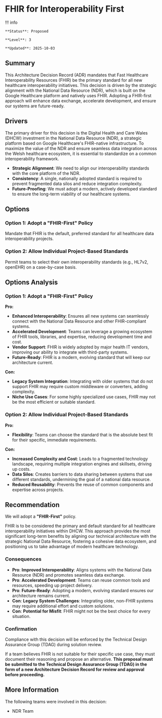 # FHIR for Interoperability First

!!! info

    **Status**: Proposed

    **Level**: 3

    **Updated**: 2025-10-03

## Summary

This Architecture Decision Record (ADR) mandates that Fast Healthcare Interoperability Resources (FHIR) be the primary standard for all new healthcare interoperability initiatives. This decision is driven by the strategic alignment with the National Data Resource (NDR), which is built on the Google Healthcare platform and natively uses FHIR. Adopting a FHIR-first approach will enhance data exchange, accelerate development, and ensure our systems are future-ready.

## Drivers

The primary driver for this decision is the Digital Health and Care Wales (DHCW) investment in the National Data Resource (NDR), a strategic platform based on Google Healthcare's FHIR-native infrastructure. To maximize the value of the NDR and ensure seamless data integration across the Welsh healthcare ecosystem, it is essential to standardize on a common interoperability framework.

*   **Strategic Alignment**: We need to align our interoperability standards with the core platform of the NDR.
*   **Consistency**: A single, nationally adopted standard is required to prevent fragmented data silos and reduce integration complexity.
*   **Future-Proofing**: We must adopt a modern, actively developed standard to ensure the long-term viability of our healthcare systems.

## Options

### Option 1: Adopt a "FHIR-First" Policy

Mandate that FHIR is the default, preferred standard for all healthcare data interoperability projects.

### Option 2: Allow Individual Project-Based Standards

Permit teams to select their own interoperability standards (e.g., HL7v2, openEHR) on a case-by-case basis.

## Options Analysis

### Option 1: Adopt a "FHIR-First" Policy

**Pro:**

*   **Enhanced Interoperability**: Ensures all new systems can seamlessly connect with the National Data Resource and other FHIR-compliant systems.
*   **Accelerated Development**: Teams can leverage a growing ecosystem of FHIR tools, libraries, and expertise, reducing development time and cost.
*   **Vendor Support**: FHIR is widely adopted by major health IT vendors, improving our ability to integrate with third-party systems.
*   **Future-Ready**: FHIR is a modern, evolving standard that will keep our architecture current.

**Con:**

*   **Legacy System Integration**: Integrating with older systems that do not support FHIR may require custom middleware or converters, adding complexity.
*   **Niche Use Cases**: For some highly specialized use cases, FHIR may not be the most efficient or suitable standard.

### Option 2: Allow Individual Project-Based Standards

**Pro:**

*   **Flexibility**: Teams can choose the standard that is the absolute best fit for their specific, immediate requirements.

**Con:**

*   **Increased Complexity and Cost**: Leads to a fragmented technology landscape, requiring multiple integration engines and skillsets, driving up costs.
*   **Data Silos**: Creates barriers to data sharing between systems that use different standards, undermining the goal of a national data resource.
*   **Reduced Reusability**: Prevents the reuse of common components and expertise across projects.

## Recommendation

We will adopt a **"FHIR-First"** policy.

FHIR is to be considered the primary and default standard for all healthcare interoperability initiatives within DHCW. This approach provides the most significant long-term benefits by aligning our technical architecture with the strategic National Data Resource, fostering a cohesive data ecosystem, and positioning us to take advantage of modern healthcare technology.

### Consequences

*   **Pro**: **Improved Interoperability**: Aligns systems with the National Data Resource (NDR) and promotes seamless data exchange.
*   **Pro**: **Accelerated Development**: Teams can reuse common tools and resources, speeding up project delivery.
*   **Pro**: **Future-Ready**: Adopting a modern, evolving standard ensures our architecture remains current.
*   **Con**: **Legacy System Challenges**: Integrating older, non-FHIR systems may require additional effort and custom solutions.
*   **Con**: **Potential for Misfit**: FHIR might not be the best choice for every situation.

### Confirmation

Compliance with this decision will be enforced by the Technical Design Assurance Group (TDAG) during solution review.

If a team believes FHIR is not suitable for their specific use case, they must document their reasoning and propose an alternative. **This proposal must be submitted to the Technical Design Assurance Group (TDAG) in the form of a new Architecture Decision Record for review and approval before proceeding.**

## More Information

The following teams were involved in this decision:

*   NDR Team
